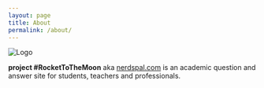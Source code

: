 ```yaml
---
layout: page
title: About
permalink: /about/
---
```


![Logo](https://www.gravatar.com/avatar/7244c6ceacb2e8310d4d5f8d652b0b44?s=50&d=identicon)

**project #RocketToTheMoon** aka [nerdspal.com](https://nerdspal.com/) is an academic question and answer site for students, teachers and professionals.
